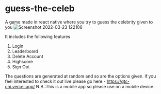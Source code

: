 # guess-the-celeb
A game made in react native where you try to guess the celebrity given to you 
![Screenshot 2022-03-23 122106](https://user-images.githubusercontent.com/87254931/160412568-5ee9efe0-6231-4b0d-b873-ef1d45ab838b.png)

It includes the following features
  1. Login
  2. Leaderboard
  3. Delete Account
  4. Highscore 
  5. Sign Out
  
The questions are generated at random and so are the options given.
If you feel interested to check it out live please go here - https://gtc-chi.vercel.app/ 
N.B.:This is a mobile app so please use on a mobile device.
